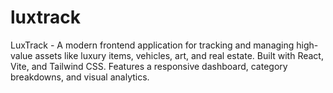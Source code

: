 # luxtrack
LuxTrack - A modern frontend application for tracking and managing high-value assets like luxury items, vehicles, art, and real estate. Built with React, Vite, and Tailwind CSS. Features a responsive dashboard, category breakdowns, and visual  analytics.
